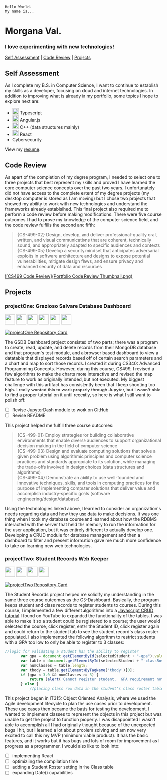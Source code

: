 ```
Hello World. 
My name is...
```
# Morgana Val.
### I love experimenting with new technologies!

[Self Assessment](#self-assessment) | [Code Review](#code-review) | [Projects](#projects) 

## Self Assessment



As I complete my B.S. in Computer Science, I want to continue to establish my skills as a developer, focusing on cloud and internet technologies. In addition to improving what is already in my portfolio, some topics I hope to explore next are:
- [<img height="20" width="20" src="https://cdn.jsdelivr.net/npm/simple-icons@v5/icons/typescript.svg" />](typescriptlang.org)  Typescript 
- [<img height="20" width="20" src="https://cdn.jsdelivr.net/npm/simple-icons@v5/icons/angularjs.svg" />](angularjs.org)  Angular.js 
- [<img height="20" width="20" src="https://cdn.jsdelivr.net/npm/simple-icons@v5/icons/cplusplus.svg" />](https://www.cplusplus.com)  C++ (data structures mainly) 
- [<img height="20" width="20" src="https://cdn.jsdelivr.net/npm/simple-icons@v5/icons/react.svg" />](reactjs.org)  React 
- Cybersecurity

View my [resume](https://www.notion.so/morganaval/Morgana-Val-eb08d6e601924ca2963c59f242514500).

## Code Review
As apart of the completion of my degree program, I needed to select one to three projects that best represent my skills and proved I have learned the core computer science concepts over the past two years.  I unfortunately did not have access to the complete extent of my degree projects (my desktop computer is stored as I am moving) but I chose two projects that showed my ability to work with new technologies and understand the frameworks already establsihed.  This final project also required me to perform a code review before making modifications.  There were five course outcomes I had to prove my knowledge of the computer science field, and the code review fulfills the second and fifth:

> {CS-499-02} Design, develop, and deliver professional-quality oral, written, and visual communications that are coherent, technically sound,
and appropriately adapted to specific audiences and contexts <br/>
> {CS-499-05} Develop a security mindset that anticipates adversarial exploits in software architecture and designs to expose potential vulnerabilities,
mitigate design flaws, and ensure privacy and enhanced security of data and resources 

[![CS499 Code Review](Portfolio Code Review Thumbnail.png)](https://www.loom.com/share/58fb4ee2a6bd4f29b211d4e682f31f07?sharedAppSource=personal_library "CS499 Github Pages Portfolio Code Review")


## Projects
### projectOne: Grazioso Salvare Database Dashboard 
[<img height="32" width="32" src="https://cdn.jsdelivr.net/npm/simple-icons@v5/icons/python.svg" />](python.org)  [<img height="32" width="32" src="https://cdn.jsdelivr.net/npm/simple-icons@v5/icons/mongodb.svg" />](mongodb.com)  [<img height="32" width="32" src="https://cdn.jsdelivr.net/npm/simple-icons@v5/icons/json.svg" />](https://www.json.org)  [<img height="32" width="32" src="https://cdn.jsdelivr.net/npm/simple-icons@v5/icons/numpy.svg" />](numpy.org) 
 [<img height="32" width="32" src="https://cdn.jsdelivr.net/npm/simple-icons@v5/icons/pandas.svg" />](pandas.pydata.org)  [<img height="32" width="32" src="https://cdn.jsdelivr.net/npm/simple-icons@v5/icons/plotly.svg" />](plotly.com/dash/)<br/>   


[![projectOne Repository Card](https://github-readme-stats.vercel.app/api/pin/?username=morgval&repo=GS-Dashboard)](https://github.com/morgval/GS-Dashboard)

The GSDB Dashboard project consisted of two parts; there was a program to create, read, update, and delete records from their MongoDB database and that program's test module, and a browser based dashboard to view a datatable that displayed records based off of certain search parameters and a chart and map to sort those records.  I created it during CS340: Advanced Programming Concepts.  However, during this course, CS499, I revised a few algorithms to make the charts more interactive and revised the map feature to work as originally intended, but not executed.  My biggest challenge with this artifact has consistently been that I keep shooting too high. I really wanted this to work properly through Jupyter, but I wasn't able to find a proper tutorial on it until recently, so here is what I still want to polish off:

- [ ] Revise JupyterDash module to work on GitHub
- [ ] Revise README

This project helped me fulfill three course outcomes:

> {CS-499-01} Employ strategies for building collaborative environments that enable diverse audiences to support organizational decision
making in the field of computer science <br/>
> {CS-499-03} Design and evaluate computing solutions that solve a given problem using algorithmic principles and computer science practices and
standards appropriate to its solution, while managing the trade-offs involved in design choices (data structures and algorithms) <br/>
> {CS-499-04} Demonstrate an ability to use well-founded and innovative techniques, skills, and tools in computing practices for the purpose of
implementing computer solutions that deliver value and accomplish industry-specific goals (software engineering/design/database) 

Using the technologies linked above, I learned to consider an organization's needs regarding data and how they use data to make decisions. It was one thing when I took my database course and learned about how the RDBMS interacted with the server that held the memory to run the information for the user application, but it was entirely different to actually develop one.  Developing a CRUD module for database management and then a dashboard to filter and present information gave me much more confidence to take on learning new web technologies.  

### projectTwo: Student Records Web Keeper
[<img height="32" width="32" src="https://cdn.jsdelivr.net/npm/simple-icons@v5/icons/html5.svg" />](https://developer.mozilla.org/en-US/docs/Web/HTML)  [<img height="32" width="32" src="https://cdn.jsdelivr.net/npm/simple-icons@v5/icons/javascript.svg" />](javascript.com)  [<img height="32" width="32" src="https://cdn.jsdelivr.net/npm/simple-icons@v5/icons/bootstrap.svg" />](getbootstrap.com)  [<img height="32" width="32" src="https://cdn.jsdelivr.net/npm/simple-icons@v5/icons/jquery.svg" />](jquery.com)<br/>   


[![projectTwo Repository Card](https://github-readme-stats.vercel.app/api/pin/?username=morgval&repo=Student-Records-Dashboard)](https://github.com/morgval/Student-Records-Dashboard)

The Student Records project helped me solidify my understanding in the same three course outcomes as the GS-Dashboard. Basically, the program keeps student and class records to register students to courses.  During this course, I implemented a few different algorithms into a [Javascript CRUD tutorial](https://youtu.be/-rNQeJi3Wp4) I found on YouTube to expanded the functionality of the tables.  I was able to make it so a student could be registered to a course; the user would selected the course, click register, enter the Student ID, click register again and could return to the student tab to see the student record's class roster populated.  I also implemented the following algorithm to restrict students with a GPA too low to only be able to register to 3 classes:

```javascript
//logic for validating a student has the ability to register
       var gpa = document.getElementById(selectedStudent + "-gpa").value; //get GPA data for student (in fourth column)
       var table = document.getElementById(selectedStudent + "-classRoster");
       var numClasses = table.length;
       var tbody = table.getElementsByTagName('tbody')[0];
       if (gpa < 3.0 && numClasses >= 3) {
           return (alert('Cannot register student.  GPA requirement not met.'))
       } else {
           //placing class row data in the student's class roster table
```

This project began in IT315: Object Oriented Analysis, where we used the Agile development lifecycle to plan the use cases prior to development.  These use cases then became the basis for testing the development. I wanted to implement classes to represent the objects in this project but was unable to get the project to function properly.  I was disappointed I wasn't able to accomplish all I had originally thought because of the unexpected bugs I hit, but I learned a lot about problem solving and am now very excited to call this my MVP (minimum viable product).  It has the basic features, and it works but it has bugs and lots of room for improvement as I progress as a programmer.  I would also like to look into:

- [ ] implementing React
- [ ] optimiziing the compilation time
- [ ] adding a Student Roster setting in the Class table
- [ ] expanding Date() capabilities
